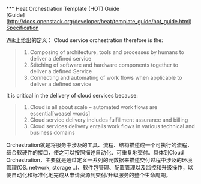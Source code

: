 *** Heat Orchestration Template (HOT) Guide  
[Guide] (http://docs.openstack.org/developer/heat/template_guide/hot_guide.html)  
[Specification](http://docs.openstack.org/developer/heat/template_guide/hot_spec.html#hot-spec)    

[Wik](http://en.wikipedia.org/wiki/Orchestration_(computing))上给出的定义：
Cloud service orchestration therefore is the:

> 1. Composing of architecture, tools and processes by humans to deliver a defined service    
> 2. Stitching of software and hardware components together to deliver a defined Service    
> 3. Connecting and automating of work flows when applicable to deliver a defined service    

It is critical in the delivery of cloud services because:

> 1. Cloud is all about scale – automated work flows are essential[weasel words]    
> 2. Cloud service delivery includes fulfillment assurance and billing    
> 3. Cloud services delivery entails work flows in various technical and business domains 


Orchestration就是将服务中涉及的工具、流程、结构描述成一个可执行的流程，结合软硬件的接口，使之可以按照描述自动化、可重复地交付。具体到Cloud Orchestration，主要就是通过定义一系列的元数据来描述交付过程中涉及的环境管理(OS. network, storage ..)、软件包管理、配置管理以及监控和升级操作，以便自动化和标准化地完成从申请资源到交付/升级服务的整个生命周期。    

